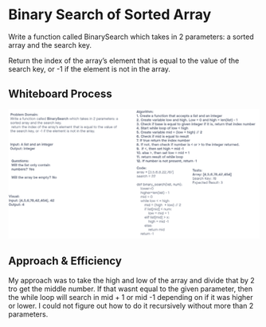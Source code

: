 # Binary Search of Sorted Array
Write a function called BinarySearch which takes in 2 parameters: a sorted array and the search key.

Return the index of the array’s element that is equal to the value of the search key, or -1 if the element is not in the array.

## Whiteboard Process
![array_binary_search](array_binary_search.png)


## Approach & Efficiency
<!-- What approach did you take? Discuss Why. What is the Big O space/time for this approach? -->

My  approach was to take the high and low of the array and divide that by 2 tro get the middle number. If that wasnt equal to the given parameter, then the while loop will search in mid + 1 or mid -1 depending on if it was higher or lower. I could not figure out how to do it recursively without more than 2 parameters. 
